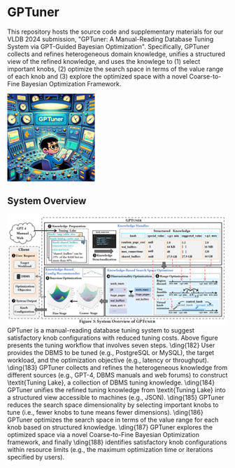 # GPTuner

This repository hosts the source code and supplementary materials for our VLDB 2024 submission, "GPTuner: A Manual-Reading Database Tuning System via GPT-Guided Bayesian Optimization". Specifically, GPTuner collects and refines heterogeneous domain knowledge, unifies a structured view of the refined knowledge, and uses the knowlege to (1) select important knobs, (2) optimize the search space in terms of the value range of each knob and (3) explore the optimized space with a novel Coarse-to-Fine Bayesian Optimization Framework.

<img src="/assets/gptuner.png" alt="GPTuner logo" width="200">


## System Overview

<img src="/assets/gptuner_overview.png" alt="GPTuner overview" width="500">
GPTuner is a manual-reading database tuning system to suggest satisfactory knob configurations with reduced tuning costs. Above figure presents the tuning workflow that involves seven steps. \ding{182} User provides the DBMS to be tuned (e.g., PostgreSQL or MySQL), the target workload, and the optimization objective (e.g., latency or throughput). \ding{183} GPTuner collects and refines the heterogeneous knowledge from different sources (e.g., GPT-4, DBMS manuals and web forums) to construct \textit{Tuning Lake}, a collection of DBMS tuning knowledge. \ding{184} GPTuner unifies the refined tuning knowledge from \textit{Tuning Lake} into a structured view accessible to machines (e.g., JSON). \ding{185} GPTuner reduces the search space dimensionality by selecting important knobs to tune (i.e., fewer knobs to tune means fewer dimensions). \ding{186} GPTuner optimizes the search space in terms of the value range for each knob based on structured knowledge. \ding{187} GPTuner explores the optimized space via a novel Coarse-to-Fine Bayesian Optimization framework, and finally \ding{188} identifies satisfactory knob configurations within resource limits (e.g., the maximum optimization time or iterations specified by users). 